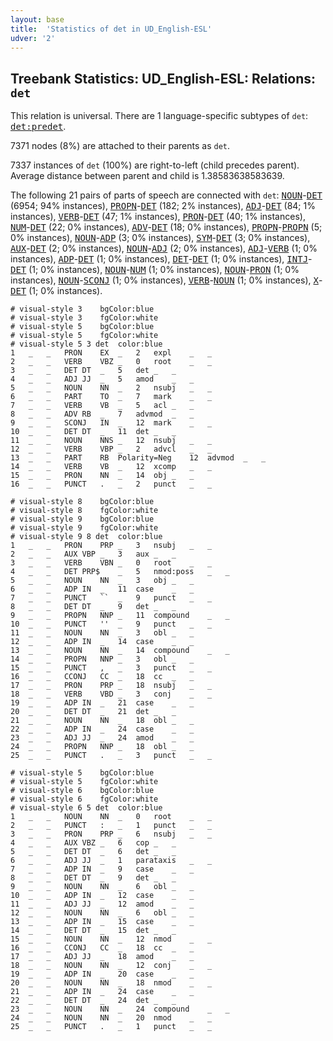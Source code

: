```yaml
---
layout: base
title:  'Statistics of det in UD_English-ESL'
udver: '2'
---
```


## Treebank Statistics: UD_English-ESL: Relations: `det`

This relation is universal.
There are 1 language-specific subtypes of `det`: <tt><a href="en_esl-dep-det-predet.html">det:predet</a></tt>.

7371 nodes (8%) are attached to their parents as `det`.

7337 instances of `det` (100%) are right-to-left (child precedes parent).
Average distance between parent and child is 1.38583638583639.

The following 21 pairs of parts of speech are connected with `det`: <tt><a href="en_esl-pos-NOUN.html">NOUN</a></tt>-<tt><a href="en_esl-pos-DET.html">DET</a></tt> (6954; 94% instances), <tt><a href="en_esl-pos-PROPN.html">PROPN</a></tt>-<tt><a href="en_esl-pos-DET.html">DET</a></tt> (182; 2% instances), <tt><a href="en_esl-pos-ADJ.html">ADJ</a></tt>-<tt><a href="en_esl-pos-DET.html">DET</a></tt> (84; 1% instances), <tt><a href="en_esl-pos-VERB.html">VERB</a></tt>-<tt><a href="en_esl-pos-DET.html">DET</a></tt> (47; 1% instances), <tt><a href="en_esl-pos-PRON.html">PRON</a></tt>-<tt><a href="en_esl-pos-DET.html">DET</a></tt> (40; 1% instances), <tt><a href="en_esl-pos-NUM.html">NUM</a></tt>-<tt><a href="en_esl-pos-DET.html">DET</a></tt> (22; 0% instances), <tt><a href="en_esl-pos-ADV.html">ADV</a></tt>-<tt><a href="en_esl-pos-DET.html">DET</a></tt> (18; 0% instances), <tt><a href="en_esl-pos-PROPN.html">PROPN</a></tt>-<tt><a href="en_esl-pos-PROPN.html">PROPN</a></tt> (5; 0% instances), <tt><a href="en_esl-pos-NOUN.html">NOUN</a></tt>-<tt><a href="en_esl-pos-ADP.html">ADP</a></tt> (3; 0% instances), <tt><a href="en_esl-pos-SYM.html">SYM</a></tt>-<tt><a href="en_esl-pos-DET.html">DET</a></tt> (3; 0% instances), <tt><a href="en_esl-pos-AUX.html">AUX</a></tt>-<tt><a href="en_esl-pos-DET.html">DET</a></tt> (2; 0% instances), <tt><a href="en_esl-pos-NOUN.html">NOUN</a></tt>-<tt><a href="en_esl-pos-ADJ.html">ADJ</a></tt> (2; 0% instances), <tt><a href="en_esl-pos-ADJ.html">ADJ</a></tt>-<tt><a href="en_esl-pos-VERB.html">VERB</a></tt> (1; 0% instances), <tt><a href="en_esl-pos-ADP.html">ADP</a></tt>-<tt><a href="en_esl-pos-DET.html">DET</a></tt> (1; 0% instances), <tt><a href="en_esl-pos-DET.html">DET</a></tt>-<tt><a href="en_esl-pos-DET.html">DET</a></tt> (1; 0% instances), <tt><a href="en_esl-pos-INTJ.html">INTJ</a></tt>-<tt><a href="en_esl-pos-DET.html">DET</a></tt> (1; 0% instances), <tt><a href="en_esl-pos-NOUN.html">NOUN</a></tt>-<tt><a href="en_esl-pos-NUM.html">NUM</a></tt> (1; 0% instances), <tt><a href="en_esl-pos-NOUN.html">NOUN</a></tt>-<tt><a href="en_esl-pos-PRON.html">PRON</a></tt> (1; 0% instances), <tt><a href="en_esl-pos-NOUN.html">NOUN</a></tt>-<tt><a href="en_esl-pos-SCONJ.html">SCONJ</a></tt> (1; 0% instances), <tt><a href="en_esl-pos-VERB.html">VERB</a></tt>-<tt><a href="en_esl-pos-NOUN.html">NOUN</a></tt> (1; 0% instances), <tt><a href="en_esl-pos-X.html">X</a></tt>-<tt><a href="en_esl-pos-DET.html">DET</a></tt> (1; 0% instances).


~~~ conllu
# visual-style 3	bgColor:blue
# visual-style 3	fgColor:white
# visual-style 5	bgColor:blue
# visual-style 5	fgColor:white
# visual-style 5 3 det	color:blue
1	_	_	PRON	EX	_	2	expl	_	_
2	_	_	VERB	VBZ	_	0	root	_	_
3	_	_	DET	DT	_	5	det	_	_
4	_	_	ADJ	JJ	_	5	amod	_	_
5	_	_	NOUN	NN	_	2	nsubj	_	_
6	_	_	PART	TO	_	7	mark	_	_
7	_	_	VERB	VB	_	5	acl	_	_
8	_	_	ADV	RB	_	7	advmod	_	_
9	_	_	SCONJ	IN	_	12	mark	_	_
10	_	_	DET	DT	_	11	det	_	_
11	_	_	NOUN	NNS	_	12	nsubj	_	_
12	_	_	VERB	VBP	_	2	advcl	_	_
13	_	_	PART	RB	Polarity=Neg	12	advmod	_	_
14	_	_	VERB	VB	_	12	xcomp	_	_
15	_	_	PRON	NN	_	14	obj	_	_
16	_	_	PUNCT	.	_	2	punct	_	_

~~~


~~~ conllu
# visual-style 8	bgColor:blue
# visual-style 8	fgColor:white
# visual-style 9	bgColor:blue
# visual-style 9	fgColor:white
# visual-style 9 8 det	color:blue
1	_	_	PRON	PRP	_	3	nsubj	_	_
2	_	_	AUX	VBP	_	3	aux	_	_
3	_	_	VERB	VBN	_	0	root	_	_
4	_	_	DET	PRP$	_	5	nmod:poss	_	_
5	_	_	NOUN	NN	_	3	obj	_	_
6	_	_	ADP	IN	_	11	case	_	_
7	_	_	PUNCT	``	_	9	punct	_	_
8	_	_	DET	DT	_	9	det	_	_
9	_	_	PROPN	NNP	_	11	compound	_	_
10	_	_	PUNCT	''	_	9	punct	_	_
11	_	_	NOUN	NN	_	3	obl	_	_
12	_	_	ADP	IN	_	14	case	_	_
13	_	_	NOUN	NN	_	14	compound	_	_
14	_	_	PROPN	NNP	_	3	obl	_	_
15	_	_	PUNCT	,	_	3	punct	_	_
16	_	_	CCONJ	CC	_	18	cc	_	_
17	_	_	PRON	PRP	_	18	nsubj	_	_
18	_	_	VERB	VBD	_	3	conj	_	_
19	_	_	ADP	IN	_	21	case	_	_
20	_	_	DET	DT	_	21	det	_	_
21	_	_	NOUN	NN	_	18	obl	_	_
22	_	_	ADP	IN	_	24	case	_	_
23	_	_	ADJ	JJ	_	24	amod	_	_
24	_	_	PROPN	NNP	_	18	obl	_	_
25	_	_	PUNCT	.	_	3	punct	_	_

~~~


~~~ conllu
# visual-style 5	bgColor:blue
# visual-style 5	fgColor:white
# visual-style 6	bgColor:blue
# visual-style 6	fgColor:white
# visual-style 6 5 det	color:blue
1	_	_	NOUN	NN	_	0	root	_	_
2	_	_	PUNCT	:	_	1	punct	_	_
3	_	_	PRON	PRP	_	6	nsubj	_	_
4	_	_	AUX	VBZ	_	6	cop	_	_
5	_	_	DET	DT	_	6	det	_	_
6	_	_	ADJ	JJ	_	1	parataxis	_	_
7	_	_	ADP	IN	_	9	case	_	_
8	_	_	DET	DT	_	9	det	_	_
9	_	_	NOUN	NN	_	6	obl	_	_
10	_	_	ADP	IN	_	12	case	_	_
11	_	_	ADJ	JJ	_	12	amod	_	_
12	_	_	NOUN	NN	_	6	obl	_	_
13	_	_	ADP	IN	_	15	case	_	_
14	_	_	DET	DT	_	15	det	_	_
15	_	_	NOUN	NN	_	12	nmod	_	_
16	_	_	CCONJ	CC	_	18	cc	_	_
17	_	_	ADJ	JJ	_	18	amod	_	_
18	_	_	NOUN	NN	_	12	conj	_	_
19	_	_	ADP	IN	_	20	case	_	_
20	_	_	NOUN	NN	_	18	nmod	_	_
21	_	_	ADP	IN	_	24	case	_	_
22	_	_	DET	DT	_	24	det	_	_
23	_	_	NOUN	NN	_	24	compound	_	_
24	_	_	NOUN	NN	_	20	nmod	_	_
25	_	_	PUNCT	.	_	1	punct	_	_

~~~


